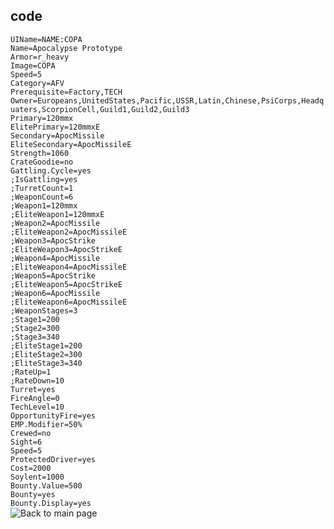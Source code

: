 ## code
```UIName=NAME:COPA```   
```Name=Apocalypse Prototype```    
```Armor=r_heavy```  
```Image=COPA```  
```Speed=5```  
```Category=AFV```  
```Prerequisite=Factory,TECH```  
```Owner=Europeans,UnitedStates,Pacific,USSR,Latin,Chinese,PsiCorps,Headquaters,ScorpionCell,Guild1,Guild2,Guild3```  
```Primary=120mmx```  
```ElitePrimary=120mmxE```  
```Secondary=ApocMissile```  
```EliteSecondary=ApocMissileE```  
```Strength=1060```  
```CrateGoodie=no```  
```Gattling.Cycle=yes```  
```;IsGattling=yes```  
```;TurretCount=1```  
```;WeaponCount=6```  
```;Weapon1=120mmx```  
```;EliteWeapon1=120mmxE```  
```;Weapon2=ApocMissile```  
```;EliteWeapon2=ApocMissileE```  
```;Weapon3=ApocStrike```  
```;EliteWeapon3=ApocStrikeE```  
```;Weapon4=ApocMissile```  
```;EliteWeapon4=ApocMissileE```  
```;Weapon5=ApocStrike```  
```;EliteWeapon5=ApocStrikeE```  
```;Weapon6=ApocMissile```  
```;EliteWeapon6=ApocMissileE```  
```;WeaponStages=3```  
```;Stage1=200```  
```;Stage2=300```  
```;Stage3=340```  
```;EliteStage1=200```  
```;EliteStage2=300```  
```;EliteStage3=340```  
```;RateUp=1```  
```;RateDown=10```  
```Turret=yes```  
```FireAngle=0```  
```TechLevel=10```  
```OpportunityFire=yes```  
```EMP.Modifier=50%```  
```Crewed=no```  
```Sight=6```  
```Speed=5```  
```ProtectedDriver=yes```  
```Cost=2000```  
```Soylent=1000```  
```Bounty.Value=500```  
```Bounty=yes```  
```Bounty.Display=yes```  
![Back to main page]()
